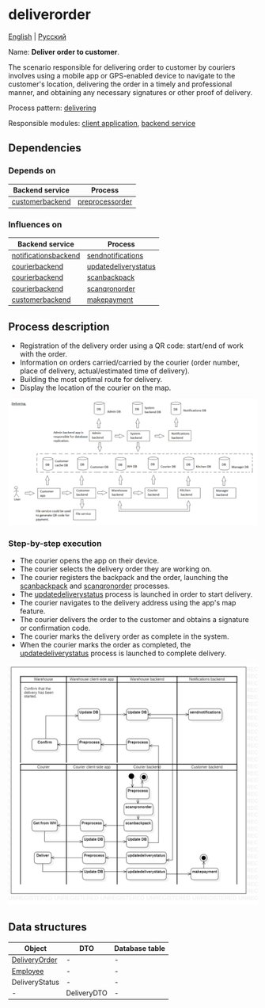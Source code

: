 # deliverorder

[English](deliverorder.md) | [Русский](deliverorder.ru.md)

Name: **Deliver order to customer**.

The scenario responsible for delivering order to customer by couriers involves using a mobile app or GPS-enabled device to navigate to the customer's location, delivering the order in a timely and professional manner, and obtaining any necessary signatures or other proof of delivery.

Process pattern: [delivering](../../processpatterns/delivering.md)

Responsible modules: [client application](../../frontend/courierclient.md), [backend service](../../backend/courierbackend.md)

## Dependencies

### Depends on

| Backend service | Process |
| --- | ---- |
| [customerbackend](../../backend/customerbackend.md) | [preprocessorder](../customer/preprocessorder.md) |

### Influences on

| Backend service | Process |
| --- | ---- |
| [notificationsbackend](../../backend/notificationsbackend.md) | [sendnotifications](../notificationsbackend/sendnotifications.md) |
| [courierbackend](../../backend/courierbackend.md) | [updatedeliverystatus](../courier/updatedeliverystatus.md) |
| [courierbackend](../../backend/courierbackend.md) | [scanbackpack](../courier/scanbackpack.md) |
| [courierbackend](../../backend/courierbackend.md) | [scanqronorder](../courier/scanqronorder.md) |
| [customerbackend](../../backend/customerbackend.md) | [makepayment](../customer/makepayment.md) |

## Process description

- Registration of the delivery order using a QR code: start/end of work with the order.
- Information on orders carried/carried by the courier (order number, place of delivery, actual/estimated time of delivery).
- Building the most optimal route for delivery.
- Display the location of the courier on the map.

![delivering_overall](../../img/delivering_overall.png)

### Step-by-step execution

- The courier opens the app on their device.
- The courier selects the delivery order they are working on.
- The courier registers the backpack and the order, launching the [scanbackpack](scanbackpack.md) and [scanqronorder](scanqronorder.md) processes.
- The [updatedeliverystatus](../courier/updatedeliverystatus.md) process is launched in order to start delivery.
- The courier navigates to the delivery address using the app's map feature.
- The courier delivers the order to the customer and obtains a signature or confirmation code.
- The courier marks the delivery order as complete in the system.
- When the courier marks the order as completed, the [updatedeliverystatus](../courier/updatedeliverystatus.md) process is launched to complete delivery.

![courier.deliverorder](../../img/activitydiagrams/courier.deliverorder.png)

## Data structures

| Object | DTO | Database table |
| --- | ---- | --- |
| [DeliveryOrder](https://github.com/alexeysp11/workflow-lib/blob/main/src/Models/Business/BusinessDocuments/DeliveryOrder.cs) | - | - |
| [Employee](https://github.com/alexeysp11/workflow-lib/blob/main/src/Models/Business/InformationSystem/Employee.cs) | - | - |
| DeliveryStatus | - | - |
| - | DeliveryDTO | - |
